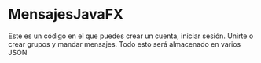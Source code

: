 # MensajesJavaFX
Este es un código en el que puedes crear un cuenta, iniciar sesión. Unirte o crear grupos y mandar mensajes. Todo esto será almacenado en varios JSON
